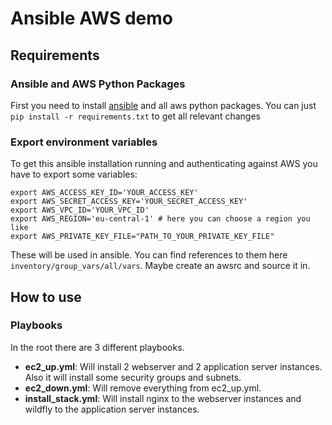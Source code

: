 # Ansible AWS demo
## Requirements
### Ansible and AWS Python Packages
First you need to install [ansible](https://docs.ansible.com) and all aws python packages.
You can just `pip install -r requirements.txt` to get all relevant changes
### Export environment variables
To get this ansible installation running and authenticating against AWS you have to export some variables:
```shell
export AWS_ACCESS_KEY_ID='YOUR_ACCESS_KEY'
export AWS_SECRET_ACCESS_KEY='YOUR_SECRET_ACCESS_KEY'
export AWS_VPC_ID='YOUR_VPC_ID'
export AWS_REGION='eu-central-1' # here you can choose a region you like
export AWS_PRIVATE_KEY_FILE="PATH_TO_YOUR_PRIVATE_KEY_FILE"
```
These will be used in ansible. You can find references to them here `inventory/group_vars/all/vars`.
Maybe create an awsrc and source it in. 

## How to use
### Playbooks
In the root there are 3 different playbooks. 
- **ec2_up.yml**: Will install 2 webserver and 2 application server instances. Also it will install some security groups and subnets.
- **ec2_down.yml**: Will remove everything from ec2_up.yml.
- **install_stack.yml**: Will install nginx to the webserver instances and wildfly to the application server instances. 